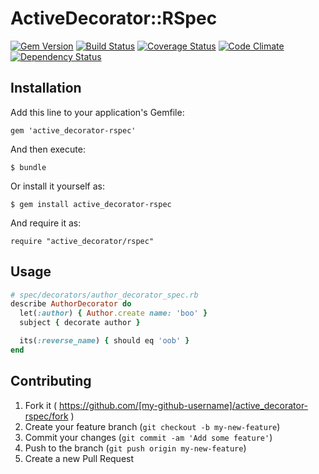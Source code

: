 # ActiveDecorator::RSpec

[![Gem Version](https://img.shields.io/gem/v/active_decorator-rspec.svg?style=flat)](http://rubygems.org/gems/active_decorator-rspec)
[![Build Status](https://img.shields.io/travis/mizoR/active_decorator-rspec/master.svg?style=flat)](https://travis-ci.org/mizoR/active_decorator-rspec)
[![Coverage Status](https://img.shields.io/coveralls/mizoR/active_decorator-rspec/master.svg?style=flat)](https://coveralls.io/r/mizoR/active_decorator-rspec?branch=master)
[![Code Climate](https://img.shields.io/codeclimate/github/mizoR/active_decorator-rspec/badges/gpa.svg?style=flat)](https://codeclimate.com/github/mizoR/active_decorator-rspec)
[![Dependency Status](https://img.shields.io/gemnasium/mizoR/active_decorator-rspec.svg?style=flat)](https://gemnasium.com/mizoR/active_decorator-rspec)


## Installation

Add this line to your application's Gemfile:

    gem 'active_decorator-rspec'

And then execute:

    $ bundle

Or install it yourself as:

    $ gem install active_decorator-rspec

And require it as:

```
require "active_decorator/rspec"
```

## Usage

```rb
# spec/decorators/author_decorator_spec.rb
describe AuthorDecorator do
  let(:author) { Author.create name: 'boo' }
  subject { decorate author }

  its(:reverse_name) { should eq 'oob' }
end
```

## Contributing

1. Fork it ( https://github.com/[my-github-username]/active_decorator-rspec/fork )
2. Create your feature branch (`git checkout -b my-new-feature`)
3. Commit your changes (`git commit -am 'Add some feature'`)
4. Push to the branch (`git push origin my-new-feature`)
5. Create a new Pull Request

